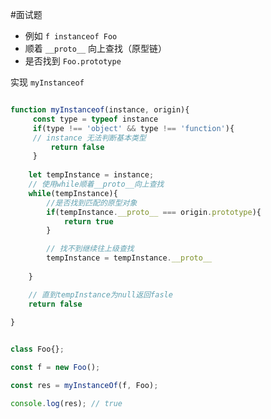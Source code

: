 #面试题 

- 例如 `f instanceof Foo`
- 顺着 `__proto__` 向上查找（原型链）
- 是否找到 `Foo.prototype`


实现 `myInstanceof`

```js

function myInstanceof(instance, origin){
	 const type = typeof instance
	 if(type !== 'object' && type !== 'function'){
	 // instance 无法判断基本类型
		 return false
	 }
	
	let tempInstance = instance;
	// 使用while顺着__proto__向上查找
	while(tempInstance){
		//是否找到匹配的原型对象
		if(tempInstance.__proto__ === origin.prototype){
			return true
		}

		// 找不到继续往上级查找
		tempInstance = tempInstance.__proto__
		
	}

	// 直到tempInstance为null返回fasle
	return false
	
}


class Foo{};

const f = new Foo();

const res = myInstanceOf(f, Foo);

console.log(res); // true

```
